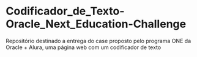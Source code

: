 # Codificador_de_Texto-Oracle_Next_Education-Challenge
Repositório destinado a entrega do case proposto pelo programa ONE da Oracle + Alura, uma página web com um codificador de texto
